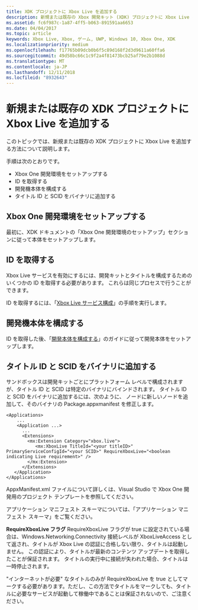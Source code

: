 ```yaml
---
title: XDK プロジェクトに Xbox Live を追加する
description: 新規または既存の Xbox 開発キット (XDK) プロジェクトに Xbox Live を追加する方法について説明します。
ms.assetid: fc6f987c-1a87-4ff5-b063-891591aa6653
ms.date: 04/04/2017
ms.topic: article
keywords: Xbox Live, Xbox, ゲーム, UWP, Windows 10, Xbox One, XDK
ms.localizationpriority: medium
ms.openlocfilehash: f17765b09dcb0b6f5c89d168f2d3d9611a60ffa6
ms.sourcegitcommit: 49d58bc66c1c9f2a4f81473bcb25af79e2b1088d
ms.translationtype: MT
ms.contentlocale: ja-JP
ms.lasthandoff: 12/11/2018
ms.locfileid: "8932643"
---
```

# <a name="add-xbox-live-to-a-new-or-existing-xdk-project"></a>新規または既存の XDK プロジェクトに Xbox Live を追加する

このトピックでは、新規または既存の XDK プロジェクトに Xbox Live を追加する方法について説明します。

手順は次のとおりです。

- Xbox One 開発環境をセットアップする
- ID を取得する
- 開発機本体を構成する
- タイトル ID と SCID をバイナリに追加する


## <a name="setup-up-your-xbox-one-development-environment"></a>Xbox One 開発環境をセットアップする
最初に、XDK ドキュメントの「Xbox One 開発環境のセットアップ」セクションに従って本体をセットアップします。

## <a name="get-your-ids"></a>ID を取得する

Xbox Live サービスを有効にするには、開発キットとタイトルを構成するためのいくつかの ID を取得する必要があります。 これらは同じプロセスで行うことができます。

ID を取得するには、「[Xbox Live サービス構成](../xbox-live-service-configuration.md)」の手順を実行します。

## <a name="configure-your-development-console"></a>開発機本体を構成する

ID を取得した後、「[開発本体を構成する](configure-your-development-console.md)」のガイドに従って開発本体をセットアップします。

## <a name="add-the-titleid-and-scid-to-your-binary"></a>タイトル ID と SCID をバイナリに追加する
サンドボックスは開発キットごとにプラットフォーム レベルで構成されますが、タイトル ID と SCID は特定のバイナリにバインドされます。 タイトル ID と SCID をバイナリに追加するには、次のように、<Extensions> ノードに新しいノードを追加して、そのバイナリの Package.appxmanifest を修正します。

```
<Applications>
    ...
    <Application ...>
      ...
      <Extensions>
        <mx:Extension Category="xbox.live">
           <mx:XboxLive TitleId="<your titleID>" PrimaryServiceConfigId="<your SCID>" RequireXboxLive="<boolean indicating Live requirement>" />
        </mx:Extension>
      </Extensions>
   </Application>
</Applications>
```

AppxManifest.xml ファイルについて詳しくは、Visual Studio で Xbox One 開発用のプロジェクト テンプレートを参照してください。

アプリケーション マニフェスト スキーマについては、「アプリケーション マニフェスト スキーマ」をご覧ください。

**RequireXboxLive フラグ** RequireXboxLive フラグが true に設定されている場合は、Windows.Networking.Connectivity 接続レベルが XboxLiveAccess として返され、タイトルが Xbox Live の認証に合格しない限り、タイトルは起動しません。 この認証により、タイトルが最新のコンテンツ アップデートを取得したことが保証されます。 タイトルの実行中に接続が失われた場合、タイトルは一時停止されます。

"インターネットが必要" なタイトルのみが RequireXboxLive を true としてマークする必要があります。ただし、この方法でタイトルをマークしても、タイトルに必要なサービスが起動して稼働中であることは保証されないので、ご注意ください。
